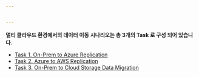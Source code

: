 ```yaml
---


---
```


<p><strong>멀티 클라우드 환경에서의 데이터 이동 시나리오는 총 3개의 Task 로 구성 되어 있습니다</strong>.</p>
<ul>
<li><a href="OnpremtoAzure.md">Task 1. On-Prem to Azure Replication</a></li>
<li><a href="AzuretoAWS.md">Task 2. Azure to AWS Replication</a></li>
<li><a href="OnPremtoCloudStorage.md">Task 3. On-Prem to Cloud Storage Data Migration</a></li>
</ul>

